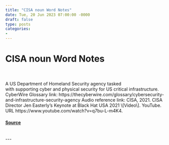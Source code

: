 ```yaml
---
title: "CISA noun Word Notes"
date: Tue, 20 Jun 2023 07:00:00 -0000
draft: false
type: posts
categories: 
- 
---
```

# CISA noun Word Notes

<br/>

<br/>
A US Department of Homeland Security agency tasked with supporting cyber and physical security for US critical infrastructure. CyberWire Glossary link: https://thecyberwire.com/glossary/cybersecurity-and-infrastructure-security-agency Audio reference link: CISA, 2021. CISA Director Jen Easterly’s Keynote at Black Hat USA 2021 \[Video\]. YouTube. URL https://www.youtube.com/watch?v=q7bu-L-m4K4.

#### [Source](https://thecyberwire.com/podcasts/word-notes/153/notes)

<br/>
---
